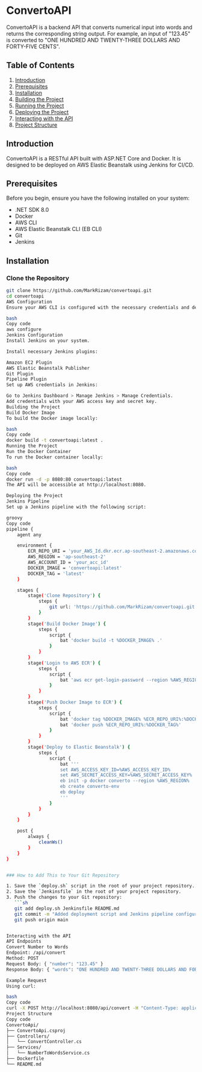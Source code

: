 # ConvertoAPI

ConvertoAPI is a backend API that converts numerical input into words and returns the corresponding string output. For example, an input of "123.45" is converted to "ONE HUNDRED AND TWENTY-THREE DOLLARS AND FORTY-FIVE CENTS".

## Table of Contents
1. [Introduction](#introduction)
2. [Prerequisites](#prerequisites)
3. [Installation](#installation)
4. [Building the Project](#building-the-project)
5. [Running the Project](#running-the-project)
6. [Deploying the Project](#deploying-the-project)
7. [Interacting with the API](#interacting-with-the-api)
8. [Project Structure](#project-structure)

## Introduction

ConvertoAPI is a RESTful API built with ASP.NET Core and Docker. It is designed to be deployed on AWS Elastic Beanstalk using Jenkins for CI/CD.

## Prerequisites

Before you begin, ensure you have the following installed on your system:
- .NET SDK 8.0
- Docker
- AWS CLI
- AWS Elastic Beanstalk CLI (EB CLI)
- Git
- Jenkins

## Installation

### Clone the Repository

```bash
git clone https://github.com/MarkRizam/convertoapi.git
cd convertoapi
AWS Configuration
Ensure your AWS CLI is configured with the necessary credentials and default region.

bash
Copy code
aws configure
Jenkins Configuration
Install Jenkins on your system.

Install necessary Jenkins plugins:

Amazon EC2 Plugin
AWS Elastic Beanstalk Publisher
Git Plugin
Pipeline Plugin
Set up AWS credentials in Jenkins:

Go to Jenkins Dashboard > Manage Jenkins > Manage Credentials.
Add credentials with your AWS access key and secret key.
Building the Project
Build Docker Image
To build the Docker image locally:

bash
Copy code
docker build -t convertoapi:latest .
Running the Project
Run the Docker Container
To run the Docker container locally:

bash
Copy code
docker run -d -p 8080:80 convertoapi:latest
The API will be accessible at http://localhost:8080.

Deploying the Project
Jenkins Pipeline
Set up a Jenkins pipeline with the following script:

groovy
Copy code
pipeline {
    agent any

    environment {
        ECR_REPO_URI = 'your_AWS_Id.dkr.ecr.ap-southeast-2.amazonaws.com/convertoapi'
        AWS_REGION = 'ap-southeast-2'
        AWS_ACCOUNT_ID = 'your_acc_id'
        DOCKER_IMAGE = 'convertoapi:latest'
        DOCKER_TAG = 'latest'
    }

    stages {
        stage('Clone Repository') {
            steps {
                git url: 'https://github.com/MarkRizam/convertoapi.git', branch: 'main'
            }
        }
        stage('Build Docker Image') {
            steps {
                script {
                    bat 'docker build -t %DOCKER_IMAGE% .'
                }
            }
        }
        stage('Login to AWS ECR') {
            steps {
                script {
                    bat 'aws ecr get-login-password --region %AWS_REGION% | docker login --username AWS --password-stdin %ECR_REPO_URI%'
                }
            }
        }
        stage('Push Docker Image to ECR') {
            steps {
                script {
                    bat 'docker tag %DOCKER_IMAGE% %ECR_REPO_URI%:%DOCKER_TAG%'
                    bat 'docker push %ECR_REPO_URI%:%DOCKER_TAG%'
                }
            }
        }
        stage('Deploy to Elastic Beanstalk') {
            steps {
                script {
                    bat '''
                    set AWS_ACCESS_KEY_ID=%AWS_ACCESS_KEY_ID%
                    set AWS_SECRET_ACCESS_KEY=%AWS_SECRET_ACCESS_KEY%
                    eb init -p docker converto --region %AWS_REGION%
                    eb create converto-env
                    eb deploy
                    '''
                }
            }
        }
    }

    post {
        always {
            cleanWs()
        }
    }
} 


### How to Add This to Your Git Repository

1. Save the `deploy.sh` script in the root of your project repository.
2. Save the `Jenkinsfile` in the root of your project repository.
3. Push the changes to your Git repository:
   ```sh
   git add deploy.sh Jenkinsfile README.md
   git commit -m "Added deployment script and Jenkins pipeline configuration"
   git push origin main


Interacting with the API
API Endpoints
Convert Number to Words
Endpoint: /api/convert
Method: POST
Request Body: { "number": "123.45" }
Response Body: { "words": "ONE HUNDRED AND TWENTY-THREE DOLLARS AND FORTY-FIVE CENTS" }

Example Request
Using curl:

bash
Copy code
curl -X POST http://localhost:8080/api/convert -H "Content-Type: application/json" -d '{ "number": "123.45" }'
Project Structure
Copy code
ConvertoApi/
├── ConvertoApi.csproj
├── Controllers/
│   └── ConvertController.cs
├── Services/
│   └── NumberToWordsService.cs
├── Dockerfile
└── README.md
